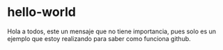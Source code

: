 # hello-world

Hola a todos, este un mensaje que no tiene importancia, pues solo es un ejemplo que estoy realizando para saber como funciona github.
